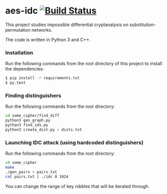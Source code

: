 aes-idc [![Build Status](https://travis-ci.org/wei2912/aes-idc.svg?branch=master)](https://travis-ci.org/wei2912/aes-idc)
===

This project studies impossible differential cryptanalysis on substitution-permutation networks.

The code is written in Python 3 and C++.

### Installation

Run the following commands from the root directory of this project to install the dependencies:

```bash
$ pip install -r requirements.txt
$ py.test
```

### Finding distinguishers

Run the following commands from the root directory:

```bash
cd some_cipher/find_diff
python3 gen_graph.py
python3 find_ids.py
python3 create_dist.py > dists.txt
```

### Launching IDC attack (using hardcoded distinguishers)

Run the following commands from the root directory:

```bash
cd some_cipher
make
./gen_pairs > pairs.txt
cat pairs.txt | ./idc 0 1024
```

You can change the range of key nibbles that will be iterated through.


